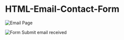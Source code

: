 # HTML-Email-Contact-Form

![Email Page](https://user-images.githubusercontent.com/31548338/110013954-3aa5e500-7d48-11eb-9516-b98d9d16880d.PNG)


![Form Submit email received](https://user-images.githubusercontent.com/31548338/110013988-442f4d00-7d48-11eb-9a9c-42ad11b9fa3e.PNG)


